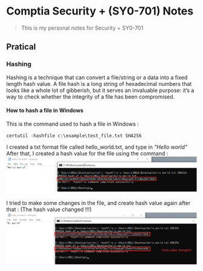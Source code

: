 # Comptia Security + (SY0-701) Notes
> This is my personal notes for Security + SY0-701

## Pratical
### Hashing
Hashing is a technique that can convert a file/string or a data into a fixed length hash value.
A file hash is a long string of hexadecimal numbers that looks like a whole lot of gibberish, but it serves an invaluable purpose: it’s a way to check whether the integrity of a file has been compromised. 

#### How to hash a file in Windows
This is the command used to hash a file in Windows :
```
certutil -hashfile c:\example\test_file.txt SHA256
```

I created a txt format file called hello_world.txt, and type in *"Hello world"*
After that, I created a hash value for the file using the command :
![Initial hash value](../../src/img/hash_helloworld.png)

I tried to make some changes in the file, and create hash value again after that :
(The hash value changed !!!)
![After made some changes in file](../../src/img/hash_hiworld.png)